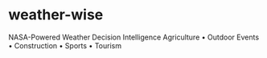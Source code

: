 # weather-wise
NASA-Powered Weather Decision Intelligence
Agriculture • Outdoor Events • Construction • Sports • Tourism
